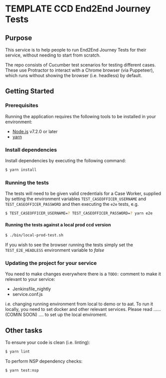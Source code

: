 # TEMPLATE CCD End2End Journey Tests


## Purpose

This service is to help people to run End2End Journey Tests for their service,
without needing to start from scratch.

The repo consists of Cucumber test scenarios for testing different cases.
These use Protractor to interact with a Chrome browser (via Puppeteer), which runs without
showing the browser (i.e. headless) by default.


## Getting Started

### Prerequisites

Running the application requires the following tools to be installed in your environment:

  * [Node.js](https://nodejs.org/) v7.2.0 or later
  * [yarn](https://yarnpkg.com/)

### Install dependencies

Install dependencies by executing the following command:

 ```bash
$ yarn install
 ```

### Running the tests

The tests will need to be given valid credentials for a Case Worker, supplied by
setting the environment variables `TEST_CASEOFFICER_USERNAME` and `TEST_CASEOFFICER_PASSWORD` and then executing the `e2e` tests, e.g.

 ```bash
$ TEST_CASEOFFICER_USERNAME=? TEST_CASEOFFICER_PASSWORD=? yarn e2e
 ```

#### Running the tests against a local prod ccd version
 ```bash
$ ./bin/local-prod-test.sh
 ```

If you wish to see the browser running the tests simply set the `TEST_E2E_HEADLESS` environment variable to *false*
### Updating the project for your service

You need to make changes everywhere there is a `TODO:` comment to make it relevant to your service:

* Jenkinsfile_nightly
* service.conf.js

i.e. changing running environment from local to demo or to aat. To run it locally, you need to set docker and other relevant services. Please read ...... (COMIN SOON) .... to set up the local enviroment.

## Other tasks

To ensure your code is clean (i.e. linting):

 ```bash
$ yarn lint
 ```

To perform NSP dependency checks:

 ```bash
$ yarn test:nsp
 ```

